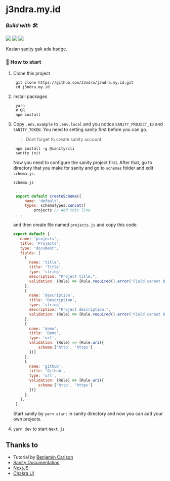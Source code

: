 # j3ndra.my.id
### _Build with 🛠️._
<p>
    <img src="https://img.shields.io/badge/next.js-000000?style=for-the-badge&logo=next.js&logoColor=white" />
    <img src="https://img.shields.io/badge/Docker-2496ED?style=for-the-badge&logo=docker&logoColor=white" />
    <img src="https://img.shields.io/badge/chakra-%234ED1C5.svg?style=for-the-badge&logo=chakraui&logoColor=white" />
</p>

Kasian [sanity](https://www.sanity.io/) gak ada badge.

### 🚀 How to start
1. Clone this project
   ```
    git clone https://github.com/J3ndra/j3ndra.my.id.git
    cd j3ndra.my.id
   ```
2. Install packages
   ```
    yarn
    # OR
    npm install
   ```
3. Copy `.env.example` to `.env.local` and you notice `SANITY_PROJECT_ID` and `SANITY_TOKEN`. You need to setting sanity first before you can go.
   > Dont forget to create sanity account.
   ```
    npm install -g @sanity/cli
    sanity init
   ```
   Now you need to configure the sanity project first. After that, go to directory that you make for sanity and go to `schemas` folder and edit `schema.js`.
   
   `schema.js`
   ```javascript
    ...
    export default createSchema({
        name: 'default',
        types: schemaTypes.concat([
            projects // Add this line
    ...
   ```
   and then create file named `projects.js` and copy this code.
   ```javascript
   export default {
      name: 'projects',
      title: 'Projects',
      type: 'document',
      fields: [
        {
          name: 'title',
          title: 'Title',
          type: 'string',
          description: "Project title.",
          validation: (Rule) => [Rule.required().error('Field cannot be empty')],
        },
        {
          name: 'description',
          title: 'Description',
          type: 'string',
          description: "Project description.",
          validation: (Rule) => [Rule.required().error('Field cannot be empty')],
        },
        {
          name: 'demo',
          title: 'Demo',
          type: 'url',
          validation: (Rule) => [Rule.uri({
              schema:['http', 'https']
          })]
        },
        {
          name: 'github',
          title: 'Github',
          type: 'url',
          validation: (Rule) => [Rule.uri({
              schema:['http', 'https']
          })]
        },
      ],
    };
   ```
   Start sanity by `yarn start` in sanity directory and now you can add your own projects.
4. `yarn dev` to start `Next.js`

## Thanks to
- Tutorial by [Benjamin Carlson](https://www.youtube.com/c/BenjaminCarlson)
- [Sanity Documentation](https://www.sanity.io/docs/document-type)
- [NextJS](https://nextjs.org)
- [Chakra UI](https://chakra-ui.com/)